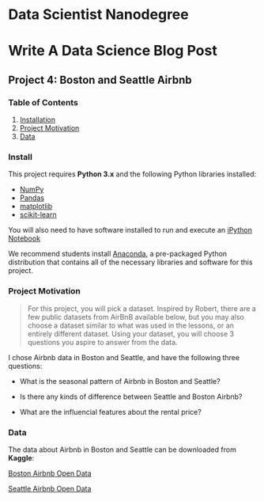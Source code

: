 # Data Scientist Nanodegree
# Write A Data Science Blog Post
## Project 4: Boston and Seattle Airbnb

### Table of Contents

1. [Installation](#installation)
2. [Project Motivation](#motivation)
3. [Data](#files)

### Install

This project requires **Python 3.x** and the following Python libraries installed:

- [NumPy](http://www.numpy.org/)
- [Pandas](http://pandas.pydata.org)
- [matplotlib](http://matplotlib.org/)
- [scikit-learn](http://scikit-learn.org/stable/)

You will also need to have software installed to run and execute an [iPython Notebook](http://ipython.org/notebook.html)

We recommend students install [Anaconda](https://www.continuum.io/downloads), a pre-packaged Python distribution that contains all of the necessary libraries and software for this project.

### Project Motivation

> For this project, you will pick a dataset. Inspired by Robert, there are a few public datasets from AirBnB available below, but you may also choose a dataset similar to what was used in the lessons, or an entirely different dataset. Using your dataset, you will choose 3 questions you aspire to answer from the data.

I chose Airbnb data in Boston and Seattle, and have the following three questions:

- What is the seasonal pattern of Airbnb in Boston and Seattle?

- Is there any kinds of difference between Seattle and Boston Airbnb?

- What are the influencial features about the rental price?

### Data

The data about Airbnb in Boston and Seattle can be downloaded from **Kaggle**:

[Boston Airbnb Open Data](https://www.kaggle.com/airbnb/boston)

[Seattle Airbnb Open Data](https://www.kaggle.com/airbnb/seattle/data)
